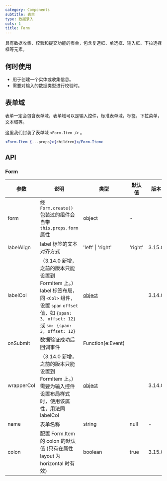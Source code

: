 ```yaml
---
category: Components
subtitle: 表单
type: 数据录入
cols: 1
title: Form
---
```


具有数据收集、校验和提交功能的表单，包含复选框、单选框、输入框、下拉选择框等元素。

## 何时使用

- 用于创建一个实体或收集信息。
- 需要对输入的数据类型进行校验时。

## 表单域

表单一定会包含表单域，表单域可以是输入控件，标准表单域，标签，下拉菜单，文本域等。

这里我们封装了表单域 `<Form.Item />` 。

```jsx
<Form.Item {...props}>{children}</Form.Item>
```

## API

### Form

| 参数 | 说明 | 类型 | 默认值 | 版本 |
| --- | --- | --- | --- | --- |
| form | 经 `Form.create()` 包装过的组件会自带 `this.props.form` 属性 | object | - |  |
| labelAlign | label 标签的文本对齐方式 | 'left' \| 'right' | 'right' | 3.15.0 |
| labelCol | （3.14.0 新增，之前的版本只能设置到 FormItem 上。）label 标签布局，同 `<Col>` 组件，设置 `span` `offset` 值，如 `{span: 3, offset: 12}` 或 `sm: {span: 3, offset: 12}` | [object](https://ant.design/components/grid/#Col) |  | 3.14.0 |
| onSubmit | 数据验证成功后回调事件 | Function(e:Event) |  |  |
| wrapperCol | （3.14.0 新增，之前的版本只能设置到 FormItem 上。）需要为输入控件设置布局样式时，使用该属性，用法同 labelCol | [object](https://ant.design/components/grid-cn/#Col) |  | 3.14.0 |
| name | 表单名称 | string | null | - |
| colon | 配置 Form.Item 的 colon 的默认值 (只有在属性 layout 为 horizontal 时有效) | boolean | true | 3.15.0 |
